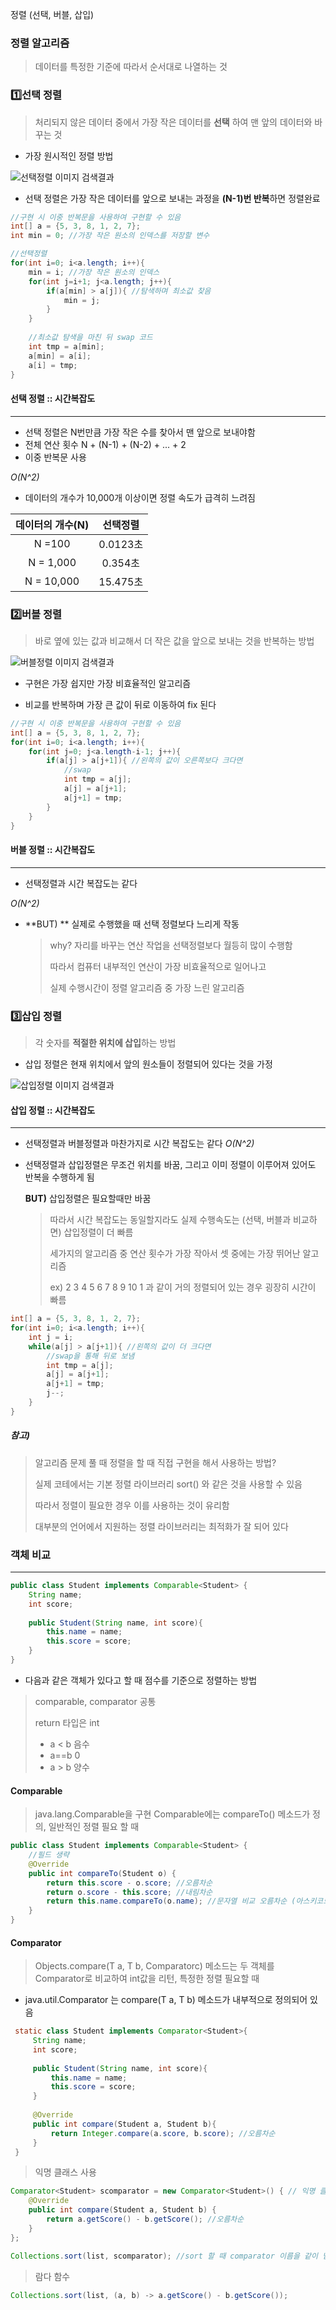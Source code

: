 정렬 (선택, 버블, 삽입)

### 정렬 알고리즘

> 데이터를 특정한 기준에 따라서 순서대로 나열하는 것



### 1️⃣선택 정렬

> 처리되지 않은 데이터 중에서 가장 작은 데이터를 **선택** 하여 맨 앞의 데이터와 바꾸는 것

- 가장 원시적인 정렬 방법

![선택정렬 이미지 검색결과](https://img1.daumcdn.net/thumb/R800x0/?scode=mtistory2&fname=https%3A%2F%2Ft1.daumcdn.net%2Fcfile%2Ftistory%2F256B9C34545081D835)



- 선택 정렬은 가장 작은 데이터를 앞으로 보내는 과정을 **(N-1)번 반복**하면 정렬완료

```java
//구현 시 이중 반복문을 사용하여 구현할 수 있음
int[] a = {5, 3, 8, 1, 2, 7};
int min = 0; //가장 작은 원소의 인덱스를 저장할 변수

//선택정렬
for(int i=0; i<a.length; i++){
    min = i; //가장 작은 원소의 인덱스
    for(int j=i+1; j<a.length; j++){
        if(a[min] > a[j]){ //탐색하며 최소값 찾음
            min = j;
        }
    }
    
    //최소값 탐색을 마친 뒤 swap 코드
    int tmp = a[min];
    a[min] = a[i];
    a[i] = tmp;
}
```



#### 선택 정렬 :: 시간복잡도

---

- 선택 정렬은 N번만큼 가장 작은 수를 찾아서 맨 앞으로 보내야함
- 전체 연산 횟수 N + (N-1) + (N-2) + ... + 2  
- 이중 반복문 사용

*O(N^2)*

- 데이터의 개수가 10,000개 이상이면 정렬 속도가 급격히 느려짐

| 데이터의 개수(N) | 선택정렬 |
| :--------------: | :------: |
|      N =100      | 0.0123초 |
|    N = 1,000     | 0.354초  |
|    N = 10,000    | 15.475초 |



### 2️⃣버블 정렬

> 바로 옆에 있는 값과 비교해서 더 작은 값을 앞으로 보내는 것을 반복하는 방법

![버블정렬 이미지 검색결과](https://img1.daumcdn.net/thumb/R800x0/?scode=mtistory2&fname=https%3A%2F%2Ft1.daumcdn.net%2Fcfile%2Ftistory%2F275F9A4A545095BD01)

- 구현은 가장 쉽지만 가장 비효율적인 알고리즘

- 비교를 반복하며 가장 큰 값이 뒤로 이동하여 fix 된다

```java
//구현 시 이중 반복문을 사용하여 구현할 수 있음
int[] a = {5, 3, 8, 1, 2, 7};
for(int i=0; i<a.length; i++){
    for(int j=0; j<a.length-i-1; j++){ 
        if(a[j] > a[j+1]){ //왼쪽의 값이 오른쪽보다 크다면
            //swap
            int tmp = a[j];
            a[j] = a[j+1];
            a[j+1] = tmp;
        }
    }
}
```



#### 버블 정렬 :: 시간복잡도

---

- 선택정렬과 시간 복잡도는 같다

*O(N^2)*

- **BUT) ** 실제로 수행했을 때 선택 정렬보다 느리게 작동

  > why? 자리를 바꾸는 연산 작업을 선택정렬보다 월등히 많이 수행함 
  >
  > 따라서 컴퓨터 내부적인 연산이 가장 비효율적으로 일어나고 
  >
  > 실제 수행시간이 정렬 알고리즘 중 가장 느린 알고리즘



### 3️⃣삽입 정렬

> 각 숫자를 **적절한 위치에 삽입**하는 방법

- 삽입 정렬은 현재 위치에서 앞의 원소들이 정렬되어 있다는 것을 가정

![삽입정렬 이미지 검색결과](https://img1.daumcdn.net/thumb/R800x0/?scode=mtistory2&fname=https%3A%2F%2Ft1.daumcdn.net%2Fcfile%2Ftistory%2F2569FD3854508BE811)



#### 삽입 정렬 :: 시간복잡도

---

- 선택정렬과 버블정렬과 마찬가지로 시간 복잡도는 같다
*O(N^2)*

- 선택정렬과 삽입정렬은 무조건 위치를 바꿈, 그리고 이미 정렬이 이루어져 있어도 반복을 수행하게 됨

  **BUT)** 삽입정렬은 필요할때만 바꿈

  > 따라서 시간 복잡도는 동일할지라도 실제 수행속도는 (선택, 버블과 비교하면) 삽입정렬이 더 빠름
  >
  > 세가지의 알고리즘 중 연산 횟수가 가장 작아서 셋 중에는 가장 뛰어난 알고리즘
  >
  > ex) 2 3 4 5 6 7 8 9 10 1 과 같이 거의 정렬되어 있는 경우 굉장히 시간이 빠름
  

```java
int[] a = {5, 3, 8, 1, 2, 7};
for(int i=0; i<a.length; i++){
    int j = i;
    while(a[j] > a[j+1]){ //왼쪽의 값이 더 크다면
        //swap을 통해 뒤로 보냄
        int tmp = a[j];
        a[j] = a[j+1];
        a[j+1] = tmp;
        j--;
    }
}
```





##### 참고)

> 알고리즘 문제 풀 때 정렬을 할 때 직접 구현을 해서 사용하는 방법?
>
> 실제 코테에서는 기본 정렬 라이브러리 sort() 와 같은 것을 사용할 수 있음
>
> 따라서 정렬이 필요한 경우 이를 사용하는 것이 유리함
>
> 대부분의 언어에서 지원하는 정렬 라이브러리는 최적화가 잘 되어 있다





### 객체 비교

---

```java
public class Student implements Comparable<Student> {
    String name;
    int score;
    
    public Student(String name, int score){
        this.name = name;
        this.score = score;
    }
}
```

- 다음과 같은 객체가 있다고 할 때 점수를 기준으로 정렬하는 방법

> comparable, comparator 공통
>
> return 타입은 int
>
> - a < b 음수
> - a==b 0
> - a > b 양수



#### Comparable 

> java.lang.Comparable을 구현 Comparable에는 compareTo() 메소드가 정의, 일반적인 정렬 필요 할 때

```java
public class Student implements Comparable<Student> {
	//필드 생략
    @Override
    public int compareTo(Student o) {
        return this.score - o.score; //오름차순
        return o.score - this.score; //내림차순
        return this.name.compareTo(o.name); //문자열 비교 오름차순 (아스키코드값으로 비교)
    }
}
```





#### Comparator 

> Objects.compare(T a, T b, Comparator<T>c) 메소드는 두 객체를 Comparator로 비교하여 int값을 리턴, 특정한 정렬 필요할 때

- java.util.Comparator<T> 는 compare(T a, T b) 메소드가 내부적으로 정의되어 있음

 ```java
  static class Student implements Comparator<Student>{
      String name;
      int score;
      
      public Student(String name, int score){
          this.name = name;
          this.score = score;
      }
      
      @Override
      public int compare(Student a, Student b){
          return Integer.compare(a.score, b.score); //오름차순
      }
  }
 ```

  

> 익명 클래스 사용

```java
Comparator<Student> scomparator = new Comparator<Student>() { // 익명 클래스 사용
    @Override
    public int compare(Student a, Student b) {
        return a.getScore() - b.getScore(); //오름차순
    }
};

Collections.sort(list, scomparator); //sort 할 때 comparator 이름을 같이 넘겨줌
```



> 람다 함수

```java
Collections.sort(list, (a, b) -> a.getScore() - b.getScore()); 
```
